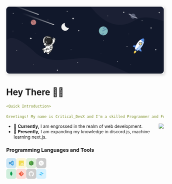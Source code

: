 <img src="https://raw.githubusercontent.com/amitkumarhq/AmitKumarHQ/master/src/Banner%20Ultrawide.png" style="box-shadow: 3px 3px 10px #00000035">
<br/>

# Hey There 👋🏻
```yaml
<Quick Introduction>

Greetings! My name is Critical_DevX and I'm a skilled Programmer and Full Stack Developer.
```
<img align="right" src="https://lanyard-profile-readme.vercel.app/api/832663333529845772?bg=00000000" />

- 🔭 **Currently,** I am engrossed in the realm of web development.
- 🌱 **Presently,** I am expanding my knowledge in discord.js, machine learning next.js.

### Programming Languages and Tools
<a href="https://code.visualstudio.com/" target="_blank"><img class="icon" align="left" alt="Visual Studio Code" width="32px" src="vscode.svg" /></a>
<a href="https://developer.mozilla.org/en-US/docs/Web/JavaScript" target="_blank"><img class="icon" align="left" alt="JavaScript" width="32px" src="javascript.svg" /></a>
<a href="https://nodejs.org/" target="_blank"><img class="icon" align="left" alt="Node.js" width="32px" src="nodejs.svg" /></a>
<a href="https://nextjs.org/" target="_blank"><img class="icon" align="left" alt="Next.js" width="32px" src="nextjs.svg" /></a>
<br/><br/>
<a href="https://www.mongodb.com/" target="_blank"><img class="icon" align="left" alt="MongoDB" width="32px" src="mongodb.svg" /></a>
<a href="https://git-scm.com/" target="_blank"><img class="icon" align="left" alt="Git" width="32px" src="git.svg"/></a>
<a href="https://github.com/" target="_blank"><img class="icon" align="left" alt="GitHub" width="32px" src="github.svg" /></a>
<a href="https://tailwindcss.com/" target="_blank"><img class="icon" align="left" alt="Tailwind CSS" width="32px" src="tailwindcss.svg" /></a>
<br/>
